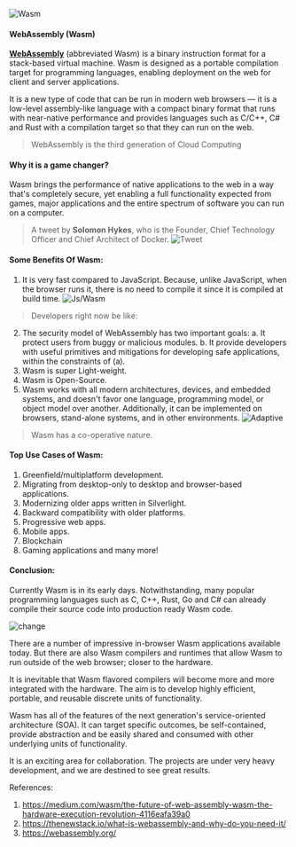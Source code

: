 
![Wasm](https://www.wasm.builders/remoteimages/uploads/articles/jva36an2taafu57xvsfs.png)

#### WebAssembly (Wasm)
[**WebAssembly**](https://webassembly.org/) (abbreviated Wasm) is a binary instruction format for a stack-based virtual machine. Wasm is designed as a portable compilation target for programming languages, enabling deployment on the web for client and server applications.

It is a new type of code that can be run in modern web browsers — it is a low-level assembly-like language with a compact binary format that runs with near-native performance and provides languages such as C/C++, C# and Rust with a compilation target so that they can run on the web.

> WebAssembly is the third generation of Cloud Computing

#### Why it is a game changer?
Wasm brings the performance of native applications to the web in a way that's completely secure, yet enabling a full functionality expected from games, major applications and the entire spectrum of software you can run on a computer.

> A tweet by **Solomon Hykes**, who is the Founder, Chief Technology Officer and Chief Architect of Docker.
![Tweet](https://www.wasm.builders/remoteimages/uploads/articles/6zbohxngg1b6ibaxnpcm.png)

#### Some Benefits Of Wasm:
1. It is very fast compared to JavaScript. Because, unlike JavaScript, when the browser runs it, there is no need to compile it since it is compiled at build time.
![Js/Wasm](https://www.wasm.builders/remoteimages/uploads/articles/gvqhmhagtbnvoi9i0xk3.jpeg)
> Developers right now be like: 

2. The security model of WebAssembly has two important goals:
a. It protect users from buggy or malicious modules.
b. It provide developers with useful primitives and mitigations for developing safe applications, within the constraints of (a).
3. Wasm is super Light-weight.
4. Wasm is Open-Source.
5. Wasm works with all modern architectures, devices, and embedded systems, and doesn't favor one language, programming model, or object model over another. Additionally, it can be implemented on browsers, stand-alone systems, and in other environments.
![Adaptive](https://www.wasm.builders/remoteimages/uploads/articles/y4genwxa4xq8tfc9yqz3.jpg)
> Wasm has a co-operative nature.


#### Top Use Cases of Wasm:

1. Greenfield/multiplatform development.
2. Migrating from desktop-only to desktop and browser-based applications.
3. Modernizing older apps written in Silverlight.
4. Backward compatibility with older platforms.
5. Progressive web apps.
6. Mobile apps.
7. Blockchain
8. Gaming applications 
and many more!


#### Conclusion:
Currently Wasm is in its early days. Notwithstanding, many popular programming languages such as C, C++, Rust, Go and C# can already compile their source code into production ready Wasm code.

![change](https://www.wasm.builders/remoteimages/uploads/articles/rckoo5owe6gp0qnhozx4.jpg)

There are a number of impressive in-browser Wasm applications available today. But there are also Wasm compilers and runtimes that allow Wasm to run outside of the web browser; closer to the hardware.

It is inevitable that Wasm flavored compilers will become more and more integrated with the hardware. The aim is to develop highly efficient, portable, and reusable discrete units of functionality.

Wasm has all of the features of the next generation's service-oriented architecture (SOA). It can target specific outcomes, be self-contained, provide abstraction and be easily shared and consumed with other underlying units of functionality.

It is an exciting area for collaboration. The projects are under very heavy development, and we are destined to see great results.

References:
1. https://medium.com/wasm/the-future-of-web-assembly-wasm-the-hardware-execution-revolution-4116eafa39a0
2. https://thenewstack.io/what-is-webassembly-and-why-do-you-need-it/
3. https://webassembly.org/
